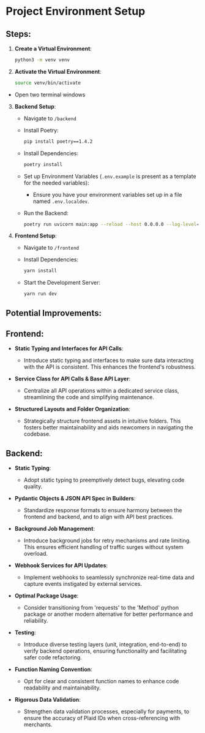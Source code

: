 # Project Environment Setup

## Steps:

1. **Create a Virtual Environment**:

   ```bash
   python3 -m venv venv
   ```

2. **Activate the Virtual Environment**:

   ```bash
   source venv/bin/activate
   ```

- Open two terminal windows

3. **Backend Setup**:

   - Navigate to `/backend`

   - Install Poetry:

     ```bash
     pip install poetry==1.4.2
     ```

   - Install Dependencies:

     ```bash
     poetry install
     ```

   - Set up Environment Variables (`.env.example` is present as a template for the needed variables):

     - Ensure you have your environment variables set up in a file named `.env.localdev`.

   - Run the Backend:
     ```bash
     poetry run uvicorn main:app --reload --host 0.0.0.0 --log-level=debug
     ```

4. **Frontend Setup**:

   - Navigate to `/frontend`

   - Install Dependencies:

     ```bash
     yarn install
     ```

   - Start the Development Server:
     ```bash
     yarn run dev
     ```

## Potential Improvements:

## Frontend:

- **Static Typing and Interfaces for API Calls**:

  - Introduce static typing and interfaces to make sure data interacting with the API is consistent. This enhances the frontend's robustness.

- **Service Class for API Calls & Base API Layer**:

  - Centralize all API operations within a dedicated service class, streamlining the code and simplifying maintenance.

- **Structured Layouts and Folder Organization**:
  - Strategically structure frontend assets in intuitive folders. This fosters better maintainability and aids newcomers in navigating the codebase.

## Backend:

- **Static Typing**:

  - Adopt static typing to preemptively detect bugs, elevating code quality.

- **Pydantic Objects & JSON API Spec in Builders**:

  - Standardize response formats to ensure harmony between the frontend and backend, and to align with API best practices.

- **Background Job Management**:

  - Introduce background jobs for retry mechanisms and rate limiting. This ensures efficient handling of traffic surges without system overload.

- **Webhook Services for API Updates**:

  - Implement webhooks to seamlessly synchronize real-time data and capture events instigated by external services.

- **Optimal Package Usage**:

  - Consider transitioning from 'requests' to the 'Method' python package or another modern alternative for better performance and reliability.

- **Testing**:

  - Introduce diverse testing layers (unit, integration, end-to-end) to verify backend operations, ensuring functionality and facilitating safer code refactoring.

- **Function Naming Convention**:

  - Opt for clear and consistent function names to enhance code readability and maintainability.

- **Rigorous Data Validation**:
  - Strengthen data validation processes, especially for payments, to ensure the accuracy of Plaid IDs when cross-referencing with merchants.

